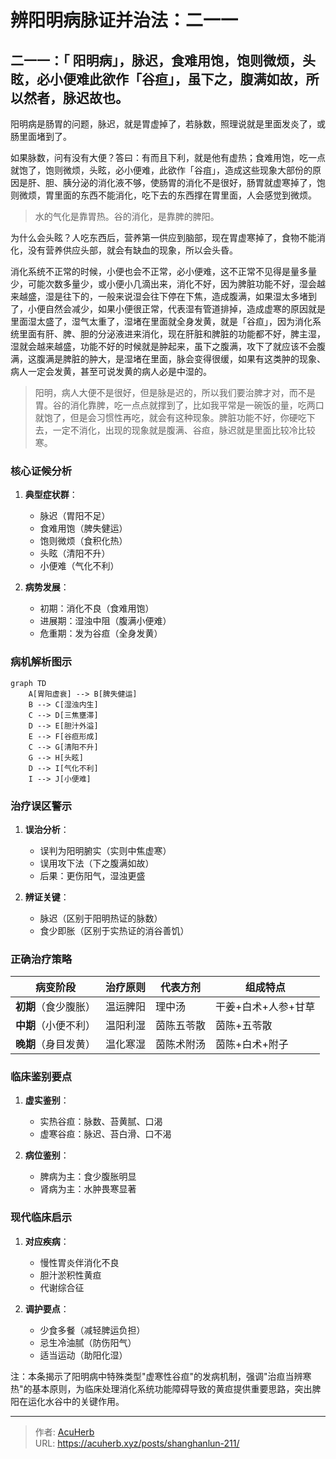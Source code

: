 # 辨阳明病脉证并治法：二一一


## 二一一：「 阳明病」，脉迟，食难用饱，饱则微烦，头眩，必小便难此欲作「谷疸」，虽下之，腹满如故，所以然者，脉迟故也。

<!--more-->

阳明病是肠胃的问题，脉迟，就是胃虚掉了，若脉数，照理说就是里面发炎了，或肠里面堵到了。

如果脉数，问有没有大便？答曰：有而且下利，就是他有虚热；食难用饱，吃一点就饱了，饱则微烦，头眩，必小便难，此欲作「谷疽」，造成这些现象大部份的原因是肝、胆、胰分泌的消化液不够，使肠胃的消化不是很好，肠胃就虚寒掉了，饱则微烦，胃里面的东西不能消化，吃下去的东西撑在胃里面，人会感觉到微烦。

> 水的气化是靠胃热。谷的消化，是靠脾的脾阳。

为什么会头眩？人吃东西后，营养第一供应到脑部，现在胃虚寒掉了，食物不能消化，没有营养供应头部，就会有缺血的现象，所以会头昏。

消化系统不正常的时候，小便也会不正常，必小便难，这不正常不见得是量多量少，可能次数多量少，或小便小几滴出来，消化不好，因为脾脏功能不好，湿会越来越盛，湿是往下的，一般来说湿会往下停在下焦，造成腹满，如果湿太多堵到了，小便自然会减少，如果小便很正常，代表湿有管道排掉，造成虚寒的原因就是里面湿太盛了，湿气太重了，湿堵在里面就全身发黄，就是「谷疸」，因为消化系统里面有肝、脾、胆的分泌液进来消化，现在肝脏和脾脏的功能都不好，脾主湿，湿就会越来越盛，功能不好的时候就是肿起来，虽下之腹满，攻下了就应该不会腹满，这腹满是脾脏的肿大，是湿堵在里面，脉会变得很缓，如果有这类肿的现象、病人一定会发黄，甚至可说发黄的病人必是中湿的。

> 阳明，病人大便不是很好，但是脉是迟的，所以我们要治脾才对，而不是胃。谷的消化靠脾，吃一点点就撑到了，比如我平常是一碗饭的量，吃两口就饱了，但是会习惯性再吃，就会有这种现象。脾脏功能不好，你硬吃下去，一定不消化，出现的现象就是腹满、谷疸，脉迟就是里面比较冷比较寒。

### 核心证候分析
1. **典型症状群**：
   - 脉迟（胃阳不足）
   - 食难用饱（脾失健运）
   - 饱则微烦（食积化热）
   - 头眩（清阳不升）
   - 小便难（气化不利）

2. **病势发展**：
   - 初期：消化不良（食难用饱）
   - 进展期：湿浊中阻（腹满小便难）
   - 危重期：发为谷疸（全身发黄）

### 病机解析图示
```mermaid
graph TD
    A[胃阳虚衰] --> B[脾失健运]
    B --> C[湿浊内生]
    C --> D[三焦壅滞]
    D --> E[胆汁外溢]
    E --> F[谷疸形成]
    C --> G[清阳不升]
    G --> H[头眩]
    D --> I[气化不利]
    I --> J[小便难]
```

### 治疗误区警示
1. **误治分析**：
   - 误判为阳明腑实（实则中焦虚寒）
   - 误用攻下法（下之腹满如故）
   - 后果：更伤阳气，湿浊更盛

2. **辨证关键**：
   - 脉迟（区别于阳明热证的脉数）
   - 食少即胀（区别于实热证的消谷善饥）

### 正确治疗策略
| 病变阶段 | 治疗原则 | 代表方剂 | 组成特点 |
|----------|----------|----------|----------|
| **初期**（食少腹胀） | 温运脾阳 | 理中汤 | 干姜+白术+人参+甘草 |
| **中期**（小便不利） | 温阳利湿 | 茵陈五苓散 | 茵陈+五苓散 |
| **晚期**（身目发黄） | 温化寒湿 | 茵陈术附汤 | 茵陈+白术+附子 |

### 临床鉴别要点
1. **虚实鉴别**：
   - 实热谷疸：脉数、苔黄腻、口渴
   - 虚寒谷疸：脉迟、苔白滑、口不渴

2. **病位鉴别**：
   - 脾病为主：食少腹胀明显
   - 肾病为主：水肿畏寒显著

### 现代临床启示
1. **对应疾病**：
   - 慢性胃炎伴消化不良
   - 胆汁淤积性黄疸
   - 代谢综合征

2. **调护要点**：
   - 少食多餐（减轻脾运负担）
   - 忌生冷油腻（防伤阳气）
   - 适当运动（助阳化湿）

注：本条揭示了阳明病中特殊类型"虚寒性谷疸"的发病机制，强调"治疸当辨寒热"的基本原则，为临床处理消化系统功能障碍导致的黄疸提供重要思路，突出脾阳在运化水谷中的关键作用。

---

> 作者: [AcuHerb](https://acuherb.xyz)  
> URL: https://acuherb.xyz/posts/shanghanlun-211/  

